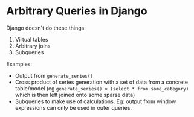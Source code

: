 Arbitrary Queries in Django
===========================

Django doesn't do these things:

1. Virtual tables
2. Arbitrary joins
3. Subqueries


Examples:
 - Output from `generate_series()`
 - Cross product of series generation with a set of data from a concrete table/model (eg `generate_series() × (select * from some_category)` which is then left joined onto some sparse data)
 - Subqueries to make use of calculations. Eg: output from window expressions can only be used in outer queries.
